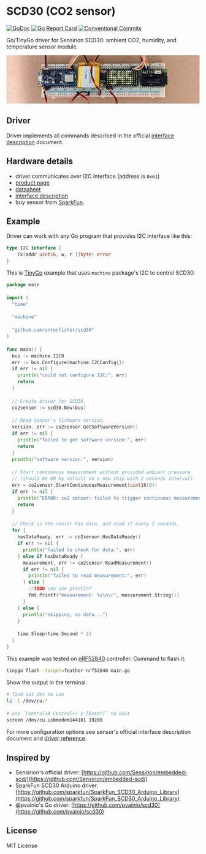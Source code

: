 # SCD30 (CO2 sensor)

[![GoDoc](https://godoc.org/github.com/antonfisher/scd30?status.svg)](https://godoc.org/github.com/antonfisher/scd30)
[![Go Report Card](https://goreportcard.com/badge/github.com/antonfisher/scd30)](https://goreportcard.com/report/github.com/antonfisher/scd30)
[![Conventional Commits](https://img.shields.io/badge/Conventional%20Commits-1.0.0-green.svg)](https://conventionalcommits.org)

Go/TinyGo driver for Sensirion SCD30: ambient CO2, humidity, and temperature
sensor module.

<p align="center">
    <img alt="photo of SCD30 sensor and led matrix showing CO2 reading" src="https://raw.githubusercontent.com/antonfisher/scd30/docs/images/scd30-demo.jpg">
</p>

## Driver

Driver implements all commands described in the official
[interface description](https://sensirion.com/media/documents/D7CEEF4A/6165372F/Sensirion_CO2_Sensors_SCD30_Interface_Description.pdf)
document.

## Hardware details

- driver communicates over I2C interface (address is `0x61`)
- [product page](https://sensirion.com/products/catalog/SCD30/)
- [datasheet](https://sensirion.com/media/documents/4EAF6AF8/61652C3C/Sensirion_CO2_Sensors_SCD30_Datasheet.pdf)
- [interface description](https://sensirion.com/media/documents/D7CEEF4A/6165372F/Sensirion_CO2_Sensors_SCD30_Interface_Description.pdf)
- buy sensor from [SparkFun](https://www.sparkfun.com/products/15112).

## Example

Driver can work with any Go program that provides I2C interface like this:
```go
type I2C interface {
	Tx(addr uint16, w, r []byte) error
}
```

This is [TinyGo](https://github.com/tinygo-org/tinygo) example that uses
`machine` package's I2C to control SCD30:

```go
package main

import (
  "time"

  "machine"

  "github.com/antonfisher/scd30"
)

func main() {
  bus := machine.I2C0
  err := bus.Configure(machine.I2CConfig{})
  if err != nil {
    println("could not configure I2C:", err)
    return
  }

  // Create driver for SCD30.
  co2sensor := scd30.New(bus)

  // Read sensor's firmware version.
  version, err := co2sensor.GetSoftwareVersion()
  if err != nil {
    println("failed to get software version:", err)
    return
  }
  println("software version:", version)

  // Start continuous measurement without provided ambient pressure
  // (should be ON by default on a new chip with 2 seconds interval).
  err = co2sensor.StartContinuousMeasurement(uint16(0))
  if err != nil {
    println("ERROR: co2 sensor: failed to trigger continuous measurement:", err)
    return
  }

  // Check is the sensor has data, and read it every 2 seconds.
  for {
    hasDataReady, err := co2sensor.HasDataReady()
    if err != nil {
      println("failed to check for data:", err)
    } else if hasDataReady {
      measurement, err := co2sensor.ReadMeasurement()
      if err != nil {
        println("failed to read measurement:", err)
      } else {
        //TODO can use println?
        fmt.Printf("measurement: %s\n\r", measurement.String())
      }
    } else {
      println("skipping, no data...")
    }

    time.Sleep(time.Second * 2)
  }
}
```

This example was tested on [nRF52840](https://www.adafruit.com/product/4062)
controller.
Command to flash it:
```bash
tinygo flash -target=feather-nrf52840 main.go
```

Show the output in the terminal:
```bash
# find out dev to use
ls -l /dev/cu.*

# use `Control+A Control+\ y [Enter]` to exit
screen /dev/cu.usbmodem144101 19200
```

For more configuration options see sensor's official interface description
document and
[driver reference](https://godoc.org/github.com/antonfisher/scd30).

## Inspired by

- Sensirion's official driver: [https://github.com/Sensirion/embedded-scd/](https://github.com/Sensirion/embedded-scd/)
- SparkFun SCD30 Arduino driver: [https://github.com/sparkfun/SparkFun_SCD30_Arduino_Library](https://github.com/sparkfun/SparkFun_SCD30_Arduino_Library)
- @pvainio's Go driver: [https://github.com/pvainio/scd30](https://github.com/pvainio/scd30)

## License

MIT License
